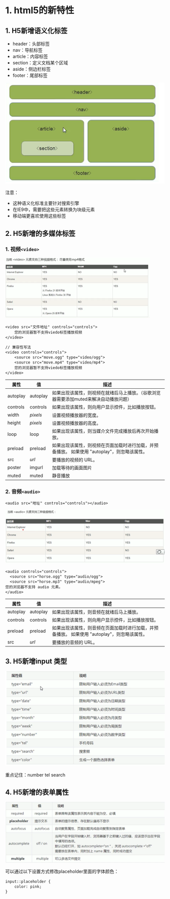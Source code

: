 # 1. html5的新特性

## 1. H5新增语义化标签

- header：头部标签
- nav：导航标签
- article：内容标签
- section：定义文档某个区域
- aside：侧边栏标签
- footer：尾部标签

![image-20210926164452249](html5.assets/image-20210926164452249.png)

注意：

- 这种语义化标准主要针对搜索引擎
- 在IE9中，需要把这些元素转换为块级元素
- 移动端更喜欢使用这些标签

## 2. H5新增的多媒体标签

### 1. 视频`<video>`

<img src="html5.assets/image-20210926164505906.png" alt="image-20210926164505906" style="zoom:50%;" />

```
<video src="文件地址" controls="controls">
	您的浏览器暂不支持viedo标签播放视频
</video>
```



```
// 兼容性写法
<video controls="controls">
	<source src="move.ogg" type="video/ogg">
	<source src="move.mp4" type="video/mp4">
	您的浏览器暂不支持viedo标签播放视频
</video>
```



| 属性     | 值       | 描述                                                         |
| -------- | -------- | ------------------------------------------------------------ |
| autoplay | autoplay | 如果出现该属性，则视频在就绪后马上播放。（谷歌浏览器需要添加muted来解决自动播放问题） |
| controls | controls | 如果出现该属性，则向用户显示控件，比如播放按钮。             |
| width    | *pixels* | 设置视频播放器的宽度。                                       |
| height   | *pixels* | 设置视频播放器的高度。                                       |
| loop     | loop     | 如果出现该属性，则当媒介文件完成播放后再次开始播放。         |
| preload  | preload  | 如果出现该属性，则视频在页面加载时进行加载，并预备播放。 如果使用 "autoplay"，则忽略该属性。 |
| src      | *url*    | 要播放的视频的 URL。                                         |
| poster   | imgurl   | 加载等待的画面图片                                           |
| muted    | muted    | 静音播放                                                     |

### 2. 音频`<audio>`

```
<audio src="地址" controls="controls"></audio>
```

<img src="html5.assets/image-20210926164519225.png" alt="image-20210926164519225" style="zoom:67%;" />

```
<audio controls="controls">
  <source src="horse.ogg" type="audio/ogg">
  <source src="horse.mp3" type="audio/mpeg">
您的浏览器不支持 audio 元素。
</audio>
```

| 属性     | 值       | 描述                                                         |
| -------- | -------- | ------------------------------------------------------------ |
| autoplay | autoplay | 如果出现该属性，则音频在就绪后马上播放。                     |
| controls | controls | 如果出现该属性，则向用户显示控件，比如播放按钮。             |
| preload  | preload  | 如果出现该属性，则音频在页面加载时进行加载，并预备播放。 如果使用 "autoplay"，则忽略该属性。 |
| src      | *url*    | 要播放的音频的 URL。                                         |

## 3. H5新增input 类型

<img src="html5.assets/image-20210926164532593.png" alt="image-20210926164532593" style="zoom:67%;" />

重点记住：number  tel   search

## 4. H5新增的表单属性

![image-20210926194233221](html5.assets/image-20210926194233221.png)

可以通过以下设置方式修改placeholder里面的字体颜色：

```
input::placeholder {
	color: pink;
}
```



